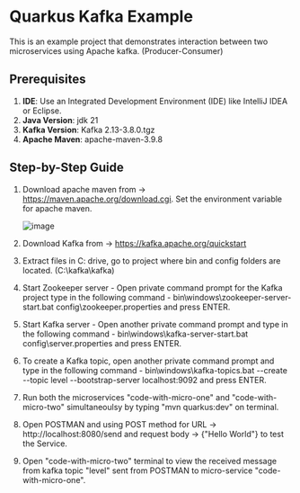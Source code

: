 # Quarkus Kafka Example
This is an example project that demonstrates interaction between two microservices using Apache kafka. (Producer-Consumer)

## Prerequisites 
1. **IDE**: Use an Integrated Development Environment (IDE) like IntelliJ IDEA or Eclipse.
2. **Java Version**: jdk 21
3. **Kafka Version**: Kafka 2.13-3.8.0.tgz
4. **Apache Maven**: apache-maven-3.9.8

## Step-by-Step Guide
1. Download apache maven from -> https://maven.apache.org/download.cgi. Set the environment variable for apache maven.

   ![image](https://github.com/user-attachments/assets/f9d4c15f-d855-41be-adff-8cd2002002b6)

3. Download Kafka from -> https://kafka.apache.org/quickstart
4. Extract files in C: drive, go to project where bin and config folders are located. (C:\kafka\kafka)
5. Start Zookeeper server - Open private command prompt for the Kafka project type in the following command - bin\windows\zookeeper-server-start.bat config\zookeeper.properties and press ENTER.
6. Start Kafka server - Open another private command prompt and type in the following command - bin\windows\kafka-server-start.bat config\server.properties and press ENTER.
7. To create a Kafka topic, open another private command prompt and type in the following command - bin\windows\kafka-topics.bat --create --topic level --bootstrap-server localhost:9092 and press ENTER. 
8. Run both the microservices "code-with-micro-one" and "code-with-micro-two" simultaneoulsy by typing "mvn quarkus:dev" on terminal.
9. Open POSTMAN and using POST method for URL -> http://localhost:8080/send and request body -> {"Hello World"} to test the Service.
10. Open "code-with-micro-two" terminal to view the received message from kafka topic "level" sent from POSTMAN to micro-service "code-with-micro-one".
